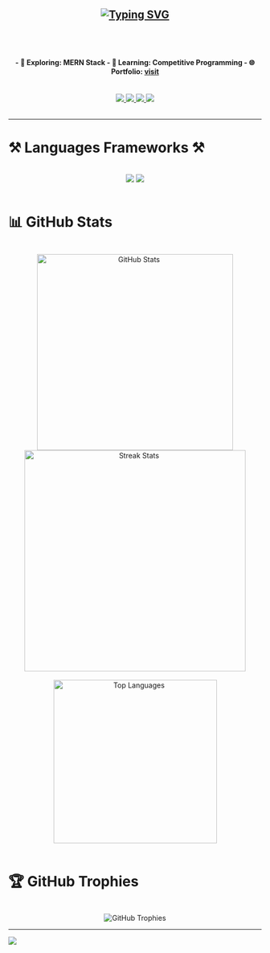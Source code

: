 <h2 align="center">
 <a href="https://git.io/typing-svg"><img src="https://readme-typing-svg.herokuapp.com?font=Fira+Code&weight=600&size=28&pause=1000&color=406DF7&width=435&lines=Hi+!+%2C+I'm+Anas+Ibn+Belal;Competitive+Programmer;MERN+Stack+Web+Developer" alt="Typing SVG" /></a>
 <h2/>
<br/>
<h4 align="center">
  - 🔭 <strong>Exploring:</strong> MERN Stack  
  - 🌱 <strong>Learning:</strong> Competitive Programming  
  - 🌐 <strong>Portfolio:</strong> <a href="https://anasib.tech/" target="_blank">visit</a>  
</h4>
<br/>

<div align="center"> 
  <a href="mailto:anasibnebelal400@gmail.com">
    <img src="https://img.shields.io/badge/Gmail-333333?style=for-the-badge&logo=gmail&logoColor=red" />
  </a>
  <a href="https://linkedin.com/in/anasibelal004" target="_blank">
    <img src="https://img.shields.io/badge/LinkedIn-0077B5?style=for-the-badge&logo=linkedin&logoColor=white" target="_blank" />
  </a>
  <a href="https://codeforces.com/profile/alpha004" target="_blank">
     <img src="https://img.shields.io/badge/Codeforces-1F8ACB?style=for-the-badge&logo=codeforces&logoColor=white" target="_blank" />
  </a>
  <a href="https://anasib.tech/" target="_blank">
     <img src="https://img.shields.io/badge/Portfolio-FF5722?style=for-the-badge&logo=todoist&logoColor=white" target="_blank" /> 
  </a>
</div>

<br/>

<hr/>

# ⚒️ Languages Frameworks ⚒️
<br/>
<div align="center">
    <img src="https://skillicons.dev/icons?i=html,css,tailwind,javascript,typescript,react,nodejs,mongodb,express" />
    <img src="https://skillicons.dev/icons?i=c,cpp,python,vscode,git,github,figma,redux,photoshop" /><br>
</div>

<br/>

# 📊 GitHub Stats
<br/>

<div align="center">
  <img width="390" src="https://awesome-github-stats.azurewebsites.net/user-stats/anas20023?cardType=github&theme=react&preferLogin=true" alt="GitHub Stats" />
  <img width="440" src="https://github-readme-streak-stats.herokuapp.com/?user=anas20023&count_private=true&theme=react&border_radius=10" alt="Streak Stats"/>
</div>

<br/>

<div align="center">
  <img width="325" src="https://github-readme-stats.vercel.app/api/top-langs/?username=anas20023&hide=HTML&langs_count=8&layout=compact&theme=react&border_radius=10" alt="Top Languages" />
</div>

<br/>

# 🏆 GitHub Trophies
<br/>

<div align="center">
  <img src="https://github-profile-trophy.vercel.app/?username=anas20023&theme=onestar&no-frame=true&margin-w=4" alt="GitHub Trophies" />
</div>

<hr/>
<img src="https://github-readme-activity-graph.vercel.app/graph?username=anas20023&theme=tokyo-night&bg_color=1a1b27&color=70a5fd&line=bf91f3&point=38bdae&area=true&hide_border=true"/>

<br/>
